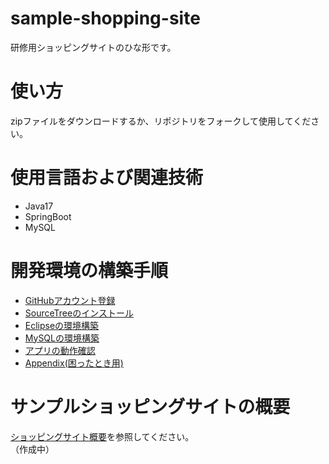 # sample-shopping-site

研修用ショッピングサイトのひな形です。

# 使い方

zipファイルをダウンロードするか、リポジトリをフォークして使用してください。

# 使用言語および関連技術

+ Java17
+ SpringBoot
+ MySQL

# 開発環境の構築手順

+ [GitHubアカウント登録](doc/github.md)
+ [SourceTreeのインストール](doc/sourcetee-install.md)
+ [Eclipseの環境構築](doc/eclipse-install.md)
+ [MySQLの環境構築](doc/mysql-install.md)
+ [アプリの動作確認](doc/application-run.md)
+ [Appendix(困ったとき用)](doc/appendix.md)

# サンプルショッピングサイトの概要
[ショッピングサイト概要](doc/ショッピングサイト概要.md)を参照してください。  
（作成中）